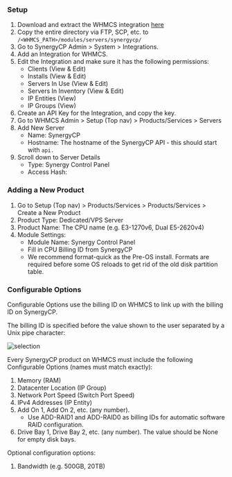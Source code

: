 ### Setup

 1. Download and extract the WHMCS integration [here](https://install.synergycp.com/bm/integration/whmcs.tgz)
 2. Copy the entire directory via FTP, SCP, etc. to `/<WHMCS_PATH>/modules/servers/synergycp/`
 3. Go to SynergyCP Admin > System > Integrations.
 4. Add an Integration for WHMCS.
 5. Edit the Integration and make sure it has the following permissions:
     - Clients (View & Edit)
     - Installs (View & Edit)
     - Servers In Use (View & Edit)
     - Servers In Inventory (View & Edit)
     - IP Entities (View)
     - IP Groups (View)
 6. Create an API Key for the Integration, and copy the key.
 7. Go to WHMCS Admin > Setup (Top nav) > Products/Services > Servers
 8. Add New Server
     - Name: SynergyCP
     - Hostname: The hostname of the SynergyCP API - this should start with `api.`
 9. Scroll down to Server Details
     - Type: Synergy Control Panel
     - Access Hash: <API Key of SynergyCP Integration>

### Adding a New Product

1. Go to Setup (Top nav) > Products/Services > Products/Services > Create a New Product
2. Product Type: Dedicated/VPS Server
3. Product Name: The CPU name (e.g. E3-1270v6, Dual E5-2620v4)
4. Module Settings:
    - Module Name: Synergy Control Panel
    - Fill in CPU Billing ID from SynergyCP
    - We recommend format-quick as the Pre-OS install. Formats are required before some OS reloads to get rid of the old disk partition table.
 
### Configurable Options

Configurable Options use the billing ID on WHMCS to link up with the billing ID on SynergyCP.

The billing ID is specified before the value shown to the user separated by a Unix pipe character:
 
![selection](https://user-images.githubusercontent.com/229041/30526732-a3009a72-9bd4-11e7-9a83-cf2f963f490c.png)
 
Every SynergyCP product on WHMCS must include the following Configurable Options (names must match exactly):

1. Memory (RAM)
2. Datacenter Location (IP Group)
3. Network Port Speed (Switch Port Speed)
4. IPv4 Addresses (IP Entity)
5. Add On 1, Add On 2, etc. (any number).
    - Use ADD-RAID1 and ADD-RAID0 as billing IDs for automatic software RAID configuration. 
6. Drive Bay 1, Drive Bay 2, etc. (any number). The value should be None for empty disk bays.

Optional configuration options:
1. Bandwidth (e.g. 500GB, 20TB) 
